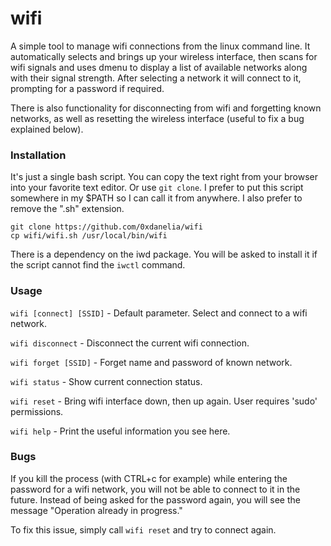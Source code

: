 # wifi
A simple tool to manage wifi connections from the linux command line. It automatically selects and brings up your wireless interface, then scans for wifi signals and uses dmenu to display a list of available networks along with their signal strength. After selecting a network it will connect to it, prompting for a password if required.

There is also functionality for disconnecting from wifi and forgetting known networks, as well as resetting the wireless interface (useful to fix a bug explained below).

### Installation
It's just a single bash script. You can copy the text right from your browser into your favorite text editor. Or use `git clone`.
I prefer to put this script somewhere in my $PATH so I can call it from anywhere. I also prefer to remove the ".sh" extension.
```
git clone https://github.com/0xdanelia/wifi
cp wifi/wifi.sh /usr/local/bin/wifi
```
There is a dependency on the iwd package. You will be asked to install it if the script cannot find the `iwctl` command.

### Usage

`wifi [connect] [SSID]`   - Default parameter. Select and connect to a wifi network.

`wifi disconnect`   - Disconnect the current wifi connection.

`wifi forget [SSID]`   - Forget name and password of known network.

`wifi status`   - Show current connection status.

`wifi reset`   - Bring wifi interface down, then up again. User requires 'sudo' permissions.

`wifi help`   - Print the useful information you see here.

### Bugs
If you kill the process (with CTRL+c for example) while entering the password for a wifi network, you will not be able to connect to it in the future. Instead of being asked for the password again, you will see the message "Operation already in progress."

To fix this issue, simply call `wifi reset` and try to connect again.
